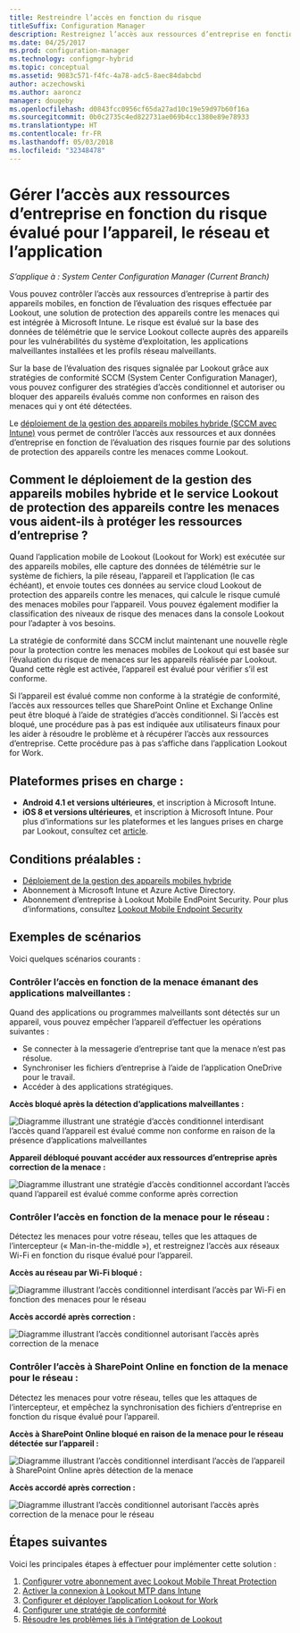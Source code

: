 ```yaml
---
title: Restreindre l’accès en fonction du risque
titleSuffix: Configuration Manager
description: Restreignez l’accès aux ressources d’entreprise en fonction du risque évalué pour l’appareil, le réseau et l’application.
ms.date: 04/25/2017
ms.prod: configuration-manager
ms.technology: configmgr-hybrid
ms.topic: conceptual
ms.assetid: 9083c571-f4fc-4a78-adc5-8aec84dabcbd
author: aczechowski
ms.author: aaroncz
manager: dougeby
ms.openlocfilehash: d0843fcc0956cf65da27ad10c19e59d97b60f16a
ms.sourcegitcommit: 0b0c2735c4ed822731ae069b4cc1380e89e78933
ms.translationtype: HT
ms.contentlocale: fr-FR
ms.lasthandoff: 05/03/2018
ms.locfileid: "32348478"
---
```

# <a name="manage-access-to-company-resource-based-on-device-network-and-application-risk"></a>Gérer l’accès aux ressources d’entreprise en fonction du risque évalué pour l’appareil, le réseau et l’application

*S’applique à : System Center Configuration Manager (Current Branch)*

Vous pouvez contrôler l’accès aux ressources d’entreprise à partir des appareils mobiles, en fonction de l’évaluation des risques effectuée par Lookout, une solution de protection des appareils contre les menaces qui est intégrée à Microsoft Intune. Le risque est évalué sur la base des données de télémétrie que le service Lookout collecte auprès des appareils pour les vulnérabilités du système d’exploitation, les applications malveillantes installées et les profils réseau malveillants. 

Sur la base de l’évaluation des risques signalée par Lookout grâce aux stratégies de conformité SCCM (System Center Configuration Manager), vous pouvez configurer des stratégies d’accès conditionnel et autoriser ou bloquer des appareils évalués comme non conformes en raison des menaces qui y ont été détectées.

Le [déploiement de la gestion des appareils mobiles hybride (SCCM avec Intune)](https://docs.microsoft.com/sccm/mdm/understand/choose-between-standalone-intune-and-hybrid-mobile-device-management) vous permet de contrôler l’accès aux ressources et aux données d’entreprise en fonction de l’évaluation des risques fournie par des solutions de protection des appareils contre les menaces comme Lookout.

## <a name="how-do-the-hybrid-mdm-deployment-and-lookout-device-threat-protection-help-protect-company-resources"></a>Comment le déploiement de la gestion des appareils mobiles hybride et le service Lookout de protection des appareils contre les menaces vous aident-ils à protéger les ressources d’entreprise ?
Quand l’application mobile de Lookout (Lookout for Work) est exécutée sur des appareils mobiles, elle capture des données de télémétrie sur le système de fichiers, la pile réseau, l’appareil et l’application (le cas échéant), et envoie toutes ces données au service cloud Lookout de protection des appareils contre les menaces, qui calcule le risque cumulé des menaces mobiles pour l’appareil. Vous pouvez également modifier la classification des niveaux de risque des menaces dans la console Lookout pour l’adapter à vos besoins.  

La stratégie de conformité dans SCCM inclut maintenant une nouvelle règle pour la protection contre les menaces mobiles de Lookout qui est basée sur l’évaluation du risque de menaces sur les appareils réalisée par Lookout. Quand cette règle est activée, l’appareil est évalué pour vérifier s’il est conforme.

Si l’appareil est évalué comme non conforme à la stratégie de conformité, l’accès aux ressources telles que SharePoint Online et Exchange Online peut être bloqué à l’aide de stratégies d’accès conditionnel. Si l’accès est bloqué, une procédure pas à pas est indiquée aux utilisateurs finaux pour les aider à résoudre le problème et à récupérer l’accès aux ressources d’entreprise. Cette procédure pas à pas s’affiche dans l’application Lookout for Work.

## <a name="supported-platforms"></a>Plateformes prises en charge :
* **Android 4.1 et versions ultérieures**, et inscription à Microsoft Intune.
* **iOS 8 et versions ultérieures**, et inscription à Microsoft Intune.
Pour plus d’informations sur les plateformes et les langues prises en charge par Lookout, consultez cet [article](https://personal.support.lookout.com/hc/en-us/articles/114094140253).

## <a name="prerequisites"></a>Conditions préalables :
* [Déploiement de la gestion des appareils mobiles hybride](https://docs.microsoft.com/sccm/mdm/understand/choose-between-standalone-intune-and-hybrid-mobile-device-management)
* Abonnement à Microsoft Intune et Azure Active Directory.
* Abonnement d’entreprise à Lookout Mobile EndPoint Security.  Pour plus d’informations, consultez [Lookout Mobile Endpoint Security](https://www.lookout.com/products/mobile-endpoint-security)

## <a name="example-scenarios"></a>Exemples de scénarios
Voici quelques scénarios courants :
### <a name="control-access-based-on-threat-from-malicious-apps"></a>Contrôler l’accès en fonction de la menace émanant des applications malveillantes :
Quand des applications ou programmes malveillants sont détectés sur un appareil, vous pouvez empêcher l’appareil d’effectuer les opérations suivantes :
* Se connecter à la messagerie d’entreprise tant que la menace n’est pas résolue.
* Synchroniser les fichiers d’entreprise à l’aide de l’application OneDrive pour le travail.
* Accéder à des applications stratégiques.

**Accès bloqué après la détection d’applications malveillantes :**

![Diagramme illustrant une stratégie d’accès conditionnel interdisant l’accès quand l’appareil est évalué comme non conforme en raison de la présence d’applications malveillantes](media/config-mgr-maliciousapps_blocked.png)

**Appareil débloqué pouvant accéder aux ressources d’entreprise après correction de la menace :**

![Diagramme illustrant une stratégie d’accès conditionnel accordant l’accès quand l’appareil est évalué comme conforme après correction](media/config-mgr-maliciousapps-unblocked.png)
### <a name="control-access-based-on-threat-to-network"></a>Contrôler l’accès en fonction de la menace pour le réseau :
Détectez les menaces pour votre réseau, telles que les attaques de l’intercepteur (« Man-in-the-middle »), et restreignez l’accès aux réseaux Wi-Fi en fonction du risque évalué pour l’appareil.

**Accès au réseau par Wi-Fi bloqué :**

![Diagramme illustrant l’accès conditionnel interdisant l’accès par Wi-Fi en fonction des menaces pour le réseau](media/config-mgr-network-wifi-blocked.png)

**Accès accordé après correction :**

![Diagramme illustrant l’accès conditionnel autorisant l’accès après correction de la menace](media/config-mgr-network-wifi-unblocked.png)
### <a name="control-access-to-sharepoint-online-based-on-threat-to-network"></a>Contrôler l’accès à SharePoint Online en fonction de la menace pour le réseau :

Détectez les menaces pour votre réseau, telles que les attaques de l’intercepteur, et empêchez la synchronisation des fichiers d’entreprise en fonction du risque évalué pour l’appareil.

**Accès à SharePoint Online bloqué en raison de la menace pour le réseau détectée sur l’appareil :**

![Diagramme illustrant l’accès conditionnel interdisant l’accès de l’appareil à SharePoint Online après détection de la menace](media/config-mgr-network-spo-blocked.png)


**Accès accordé après correction :**

![Diagramme illustrant l’accès conditionnel autorisant l’accès après correction de la menace pour le réseau](media/config-mgr-network-spo-unblocked.png)

## <a name="next-steps"></a>Étapes suivantes
Voici les principales étapes à effectuer pour implémenter cette solution :
1.  [Configurer votre abonnement avec Lookout Mobile Threat Protection](set-up-your-subscription-with-lookout.md)
2.  [Activer la connexion à Lookout MTP dans Intune](enable-lookout-connection-in-intune.md)
3.  [Configurer et déployer l’application Lookout for Work](configure-and-deploy-lookout-for-work-apps.md)
4.  [Configurer une stratégie de conformité](enable-device-threat-protection-rule-compliance-policy.md)
5.  [Résoudre les problèmes liés à l’intégration de Lookout](troubleshoot-lookout-integration.md)
